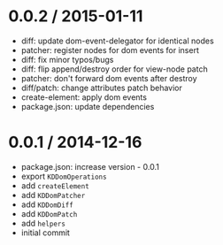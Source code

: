 
0.0.2 / 2015-01-11
==================

 * diff: update dom-event-delegator for identical nodes
 * patcher: register nodes for dom events for insert
 * diff: fix minor typos/bugs
 * diff: flip append/destroy order for view-node patch
 * patcher: don't forward dom events after destroy
 * diff/patch: change attributes patch behavior
 * create-element: apply dom events
 * package.json: update dependencies

0.0.1 / 2014-12-16
==================

 * package.json: increase version - 0.0.1
 * export `KDDomOperations`
 * add `createElement`
 * add `KDDomPatcher`
 * add `KDDomDiff`
 * add `KDDomPatch`
 * add `helpers`
 * initial commit
